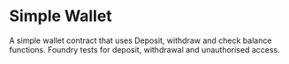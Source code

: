# Simple Wallet 

A simple wallet contract that uses Deposit, withdraw and check balance functions. Foundry tests for deposit, withdrawal and unauthorised access.   
